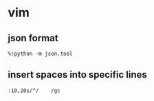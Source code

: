 # vim

## json format

```text
%!python -m json.tool
```

## insert spaces into specific lines
```text
:10,20s/^/    /gc
```
